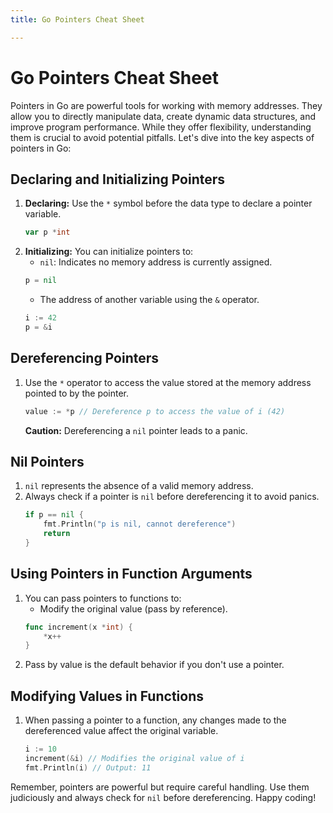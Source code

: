 ```yaml
---
title: Go Pointers Cheat Sheet 

---
```


# Go Pointers Cheat Sheet 

Pointers in Go are powerful tools for working with memory addresses. They allow you to directly manipulate data, create dynamic data structures, and improve program performance. While they offer flexibility, understanding them is crucial to avoid potential pitfalls. Let's dive into the key aspects of pointers in Go:

## Declaring and Initializing Pointers

1. **Declaring:** Use the `*` symbol before the data type to declare a pointer variable.
   ```go
   var p *int
   ```
2. **Initializing:** You can initialize pointers to:
   * `nil`: Indicates no memory address is currently assigned.
   ```go
   p = nil
   ```
   * The address of another variable using the `&` operator.
   ```go
   i := 42
   p = &i
   ```

## Dereferencing Pointers

1. Use the `*` operator to access the value stored at the memory address pointed to by the pointer.
   ```go
   value := *p // Dereference p to access the value of i (42)
   ```
   **Caution:** Dereferencing a `nil` pointer leads to a panic.

## Nil Pointers

1. `nil` represents the absence of a valid memory address.
2. Always check if a pointer is `nil` before dereferencing it to avoid panics.
   ```go
   if p == nil {
       fmt.Println("p is nil, cannot dereference")
       return
   }
   ```


## Using Pointers in Function Arguments

1. You can pass pointers to functions to:
   * Modify the original value (pass by reference).
   ```go
   func increment(x *int) {
       *x++
   }
   ```
2. Pass by value is the default behavior if you don't use a pointer.

## Modifying Values in Functions

1. When passing a pointer to a function, any changes made to the dereferenced value affect the original variable.
   ```go
   i := 10
   increment(&i) // Modifies the original value of i
   fmt.Println(i) // Output: 11
   ```

Remember, pointers are powerful but require careful handling. Use them judiciously and always check for `nil` before dereferencing. Happy coding!

